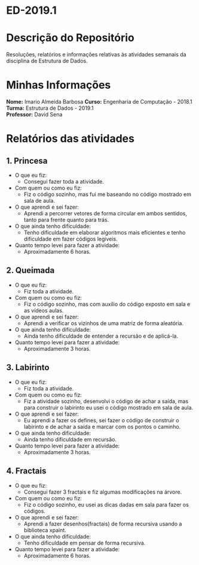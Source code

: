 # ED-2019.1

# Descrição do Repositório
Resoluções, relatórios e informações relativas às atividades semanais da disciplina de Estrutura de Dados.

#

# Minhas Informações 


**Nome:** Imario Almeida Barbosa
**Curso:** Engenharia de Computação - 2018.1  
**Turma:** Estrutura de Dados - 2019.1  
**Professor:** David Sena  

#

# Relatórios das atividades

## 1. Princesa

* O que eu fiz:  
    * Consegui fazer toda a atividade.
* Com quem ou como eu fiz:
    * Fiz o código sozinho, mas fui me baseando no código mostrado em sala de aula.
* O que aprendi e sei fazer:
    * Aprendi a percorrer vetores de forma circular em ambos sentidos, tanto para frente quanto para trás.
* O que ainda tenho dificuldade:
    * Tenho dificuldade em elaborar algoritmos mais eficientes e tenho dificuldade em fazer códigos legiveis.
* Quanto tempo levei para fazer a atividade:
    * Aproximadamente 6 horas.

## 2. Queimada

* O que eu fiz:    
    * Fiz toda a atividade.
* Com quem ou como eu fiz:  
    * Fiz o código sozinho, mas com auxílio do código exposto em sala e as vídeos aulas.
* O que aprendi e sei fazer:  
    * Aprendi a verificar os vizinhos de uma matriz de forma aleatória.
* O que ainda tenho dificuldade:  
    * Ainda tenho dificuldade de entender a recursão e de aplicá-la.
* Quanto tempo levei para fazer a atividade:  
    * Aproximadamente 3 horas.

## 3. Labirinto

* O que eu fiz:  
    * Fiz toda a atividade.
* Com quem ou como eu fiz:  
    * Fiz a atividade sozinho, desenvolvi o código de achar a saída, mas para construir o labirinto eu usei o código mostrado em sala de aula.
* O que aprendi e sei fazer:  
    * Eu aprendi a fazer os defines, sei fazer o código de construir o labirinto e de achar a saída e marcar com os pontos o caminho.
* O que ainda tenho dificuldade:  
    * Ainda tenho dificuldade em recursão. 
* Quanto tempo levei para fazer a atividade:  
    * Aproximadamente 3 horas.

## 4. Fractais

* O que eu fiz:  
    * Consegui fazer 3 fractais e fiz algumas modificações na árvore.
* Com quem ou como eu fiz:  
    * Fiz o código sozinho, eu usei as dicas dadas em sala para fazer os códigos.
* O que aprendi e sei fazer:  
    * Aprendi a fazer desenhos(fractais) de forma recursiva usando a biblioteca xpaint.
* O que ainda tenho dificuldade:  
    * Tenho dificuldade em pensar de forma recursiva.
* Quanto tempo levei para fazer a atividade:  
    * Aproximadamente 6 horas.


